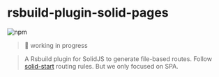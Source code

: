 # rsbuild-plugin-solid-pages

![npm](https://img.shields.io/npm/v/rsbuild-plugin-solid-pages)

> 🚧 working in progress

> A Rsbuild plugin for SolidJS to generate file-based routes. Follow [solid-start](https://docs.solidjs.com/solid-start/building-your-application/routing) routing rules. But we only focused on SPA.
